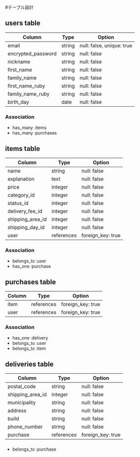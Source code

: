 #テーブル設計

## users table
| Column               | Type    | Option                    |
| -------------------- | --------| ------------------------- |
| email                | string  | null: false, unique: true |
| encrypted_password   | string  | null: false               |
| nickname             | string  | null: false               |
| first_name           | string  | null: false               |
| family_name          | string  | null: false               |
| first_name_ruby      | string  | null: false               |
| family_name_ruby     | string  | null: false               |
| birth_day            | date    | null: false               |

### Association
* has_many :items
* has_many :purchases

## items table
| Column           | Type       | Option            |
| ---------------- | ---------- | ----------------- |
| name             | string     | null: false       |
| explanation      | text       | null: false       |
| price            | integer    | null: false       |
| category_id      | integer    | null: false       |
| status_id        | integer    | null: false       |
| delivery_fee_id  | integer    | null: false       |
| shipping_area_id | integer    | null: false       |
| shipping_day_id  | integer    | null: false       |
| user             | references | foreign_key: true |

### Association

- belongs_to :user
- has_one :purchase

## purchases table
| Column        | Type       | Option            |
| ------------- | ---------- | ----------------- |
| item          | references | foreign_key: true |
| user          | references | foreign_key: true |

### Association

- has_one :delivery
- belongs_to :user
- belongs_to :item

## deliveries table
| Column             | Type      | Option            |
| ------------------ | --------- | ----------------- |
| postal_code        | string    | null: false       |
| shipping_area_id   | integer   | null: false       |
| municipality       | string    | null: false       |
| address            | string    | null: false       |
| build              | string    | null: false       |
| phone_number       | string    | null: false       |
| purchase           | references| foreign_key: true |

###
- belongs_to :purchase